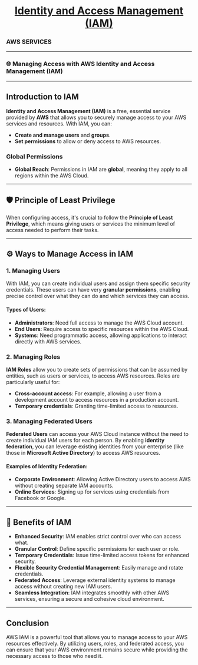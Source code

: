 <div style="text-align: center;">
    <h1><u>Identity and Access Management (IAM)</u></h1>
</div>

### AWS SERVICES

---

### 🌐 Managing Access with AWS Identity and Access Management (IAM)

---

## Introduction to IAM

**Identity and Access Management (IAM)** is a free, essential service provided by **AWS** that allows you to securely manage access to your AWS services and resources. With IAM, you can:

- **Create and manage users** and **groups**.
- **Set permissions** to allow or deny access to AWS resources.

### Global Permissions

- **Global Reach**: Permissions in IAM are **global**, meaning they apply to all regions within the AWS Cloud.

---

## 🛡️ Principle of Least Privilege

When configuring access, it's crucial to follow the **Principle of Least Privilege**, which means giving users or services the minimum level of access needed to perform their tasks.

---

## ⚙️ Ways to Manage Access in IAM

### 1. **Managing Users**

With IAM, you can create individual users and assign them specific security credentials. These users can have very **granular permissions**, enabling precise control over what they can do and which services they can access.

#### Types of Users:

- **Administrators**: Need full access to manage the AWS Cloud account.
- **End Users**: Require access to specific resources within the AWS Cloud.
- **Systems**: Need programmatic access, allowing applications to interact directly with AWS services.

### 2. **Managing Roles**

**IAM Roles** allow you to create sets of permissions that can be assumed by entities, such as users or services, to access AWS resources. Roles are particularly useful for:

- **Cross-account access**: For example, allowing a user from a development account to access resources in a production account.
- **Temporary credentials**: Granting time-limited access to resources.

### 3. **Managing Federated Users**

**Federated Users** can access your AWS Cloud instance without the need to create individual IAM users for each person. By enabling **identity federation**, you can leverage existing identities from your enterprise (like those in **Microsoft Active Directory**) to access AWS resources.

#### Examples of Identity Federation:

- **Corporate Environment**: Allowing Active Directory users to access AWS without creating separate IAM accounts.
- **Online Services**: Signing up for services using credentials from Facebook or Google.

---

## 🚀 Benefits of IAM

- **Enhanced Security**: IAM enables strict control over who can access what.
- **Granular Control**: Define specific permissions for each user or role.
- **Temporary Credentials**: Issue time-limited access tokens for enhanced security.
- **Flexible Security Credential Management**: Easily manage and rotate credentials.
- **Federated Access**: Leverage external identity systems to manage access without creating new IAM users.
- **Seamless Integration**: IAM integrates smoothly with other AWS services, ensuring a secure and cohesive cloud environment.

---

## Conclusion

AWS IAM is a powerful tool that allows you to manage access to your AWS resources effectively. By utilizing users, roles, and federated access, you can ensure that your AWS environment remains secure while providing the necessary access to those who need it.
